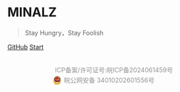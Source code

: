 # MINALZ


> Stay Hungry，Stay Foolish

[GitHub](https://github.com/minalz/docsify-cli.git)
[Start](README.md)


<div style="width:300px;margin:0 auto; padding:20px 0;">
    <a target="_blank" href="https://beian.miit.gov.cn/" style="display:inline-block;text-decoration:none;height:20px;line-height:20px;"><p style="float:left;height:20px;line-height:20px;margin: 0px 0px 0px 5px; color:#939393;">ICP备案/许可证号:皖ICP备2024061459号</p></a>
    <a target="_blank" href="http://www.beian.gov.cn/portal/registerSystemInfo?recordcode=34010202601556" style="display:inline-block;text-decoration:none;height:20px;line-height:20px;"><img src="备案图标.png" style="float:left;"/><p style="float:left;height:20px;line-height:20px;margin: 0px 0px 0px 5px; color:#939393;">皖公网安备 34010202601556号</p></a>
</div>
